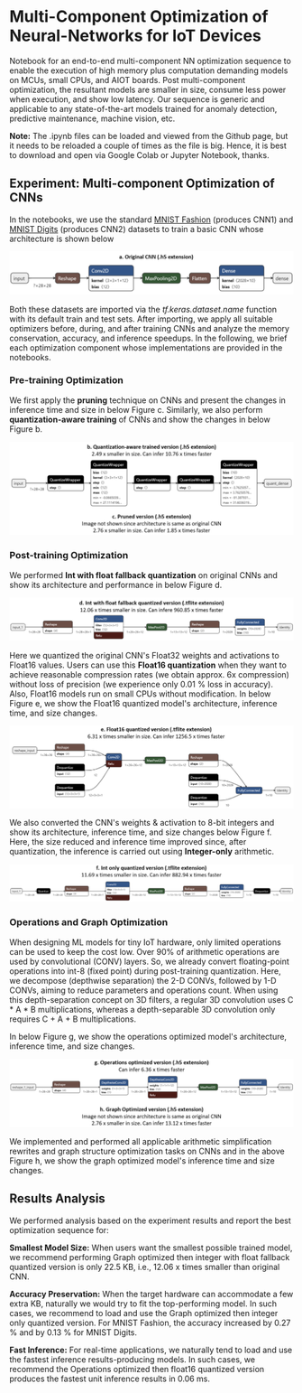 # Multi-Component Optimization of Neural-Networks for IoT Devices

Notebook for an end-to-end multi-component NN optimization sequence to enable the execution of high memory plus computation demanding models on MCUs, small CPUs, and AIOT boards. Post multi-component optimization, the resultant models are smaller in size, consume less power when execution, and show low latency. Our sequence is generic and applicable to any state-of-the-art models trained for anomaly detection, predictive maintenance, machine vision, etc.

**Note:** The .ipynb files can be loaded and viewed from the Github page, but it needs to be reloaded a couple of times as the file is big. Hence, it is best to download and open via Google Colab or Jupyter Notebook, thanks.

## Experiment: Multi-component Optimization of CNNs

In the notebooks, we use the standard [MNIST Fashion](https://www.kaggle.com/zalando-research/fashionmnist) (produces CNN1) and [MNIST Digits](http://yann.lecun.com/exdb/mnist/) (produces CNN2) datasets to train a basic CNN whose architecture is shown below

![alt text](https://github.com/bharathsudharsan/CNN_on_MCU/blob/main/Original_CNN_architecture.png)

Both these datasets are imported via the *tf.keras.dataset.name* function with its default train and test sets. After importing, we apply all suitable optimizers before, during, and after training CNNs and analyze the memory conservation, accuracy, and inference speedups. In the following, we brief each optimization component whose implementations are provided in the notebooks.

### Pre-training Optimization

We first apply the **pruning** technique on CNNs and present the changes in inference time and size in below Figure c. Similarly, we also perform **quantization-aware training** of CNNs and show the changes in below Figure b. 

![alt text](https://github.com/bharathsudharsan/CNN_on_MCU/blob/main/Pre-training_optimization.png)

### Post-training Optimization

We performed **Int with float fallback quantization** on original CNNs and show its architecture and performance in below Figure d.

![alt text](https://github.com/bharathsudharsan/CNN_on_MCU/blob/main/Int_with_float_quantization_results.png)

Here we quantized the original CNN's Float32 weights and activations to Float16 values. Users can use this **Float16 quantization** when they want to achieve reasonable compression rates (we obtain approx. 6x compression) without loss of precision (we experience only 0.01 % loss in accuracy). Also, Float16 models run on small CPUs without modification. In below Figure e, we show the Float16 quantized model's architecture, inference time, and size changes. 

![alt text](https://github.com/bharathsudharsan/CNN_on_MCU/blob/main/float16_quantization_results.png)

We also converted the CNN's weights & activation to 8-bit integers and show its architecture, inference time, and size changes below Figure f. Here, the size reduced and inference time improved since, after quantization, the inference is carried out using **Integer-only** arithmetic.

![alt text](https://github.com/bharathsudharsan/CNN_on_MCU/blob/main/Int_only_quantization_results.png)

### Operations and Graph Optimization

When designing ML models for tiny IoT hardware, only limited operations can be used to keep the cost low. Over 90% of arithmetic operations are used by convolutional (CONV) layers. So, we already convert floating-point operations into int-8 (fixed point) during post-training quantization. Here, we decompose (depthwise separation) the 2-D CONVs, followed by 1-D CONVs, aiming to reduce parameters and operations count. When using this depth-separation concept on 3D filters, a regular 3D convolution uses C * A * B multiplications, whereas a depth-separable 3D convolution only requires C + A + B multiplications.

In below Figure g, we show the operations optimized model's architecture, inference time, and size changes.

![alt text](https://github.com/bharathsudharsan/CNN_on_MCU/blob/main/Operations_graph_optimization_results.png)

We implemented and performed all applicable arithmetic simplification rewrites and graph structure optimization tasks on CNNs and in the above Figure h, we show the graph optimized model's inference time and size changes.

## Results Analysis

We performed analysis based on the experiment results and report the best optimization sequence for:

**Smallest Model Size:**  When users want the smallest possible trained model, we recommend performing Graph optimized then integer with float fallback quantized version is only 22.5 KB, i.e., 12.06 x times smaller than original CNN. 

**Accuracy Preservation:** When the target hardware can accommodate a few extra KB, naturally we would try to fit the top-performing model. In such cases, we recommend to load and use the Graph optimized then integer only quantized version. For MNIST Fashion, the accuracy increased by 0.27 % and by 0.13 % for MNIST Digits.

**Fast Inference:**  For real-time applications, we naturally tend to load and use the fastest inference results-producing models. In such cases, we recommend the Operations optimized then float16 quantized version produces the fastest unit inference results in 0.06 ms.
